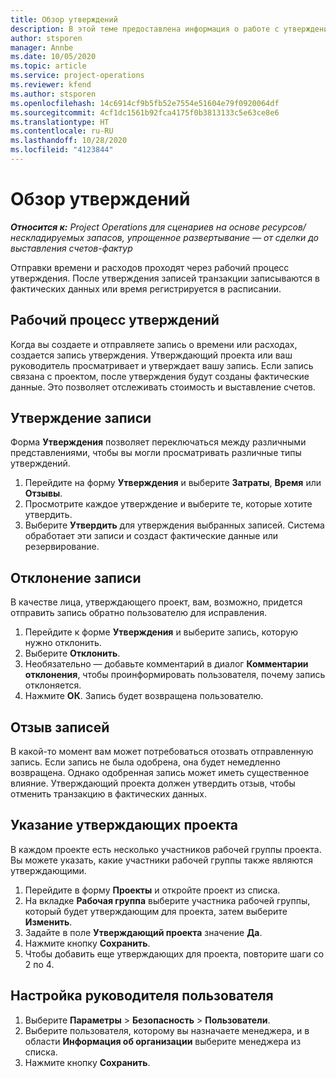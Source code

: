```yaml
---
title: Обзор утверждений
description: В этой теме предоставлена информация о работе с утверждениями в Project Operations.
author: stsporen
manager: Annbe
ms.date: 10/05/2020
ms.topic: article
ms.service: project-operations
ms.reviewer: kfend
ms.author: stsporen
ms.openlocfilehash: 14c6914cf9b5fb52e7554e51604e79f0920064df
ms.sourcegitcommit: 4cf1dc1561b92fca4175f0b3813133c5e63ce8e6
ms.translationtype: HT
ms.contentlocale: ru-RU
ms.lasthandoff: 10/28/2020
ms.locfileid: "4123844"
---
```

# <a name="approvals-overview"></a>Обзор утверждений

_**Относится к:** Project Operations для сценариев на основе ресурсов/нескладируемых запасов, упрощенное развертывание — от сделки до выставления счетов-фактур_

Отправки времени и расходов проходят через рабочий процесс утверждения. После утверждения записей транзакции записываются в фактических данных или время регистрируется в расписании.

## <a name="approvals-workflow"></a>Рабочий процесс утверждений
Когда вы создаете и отправляете запись о времени или расходах, создается запись утверждения. Утверждающий проекта или ваш руководитель просматривает и утверждает вашу запись. Если запись связана с проектом, после утверждения будут созданы фактические данные. Это позволяет отслеживать стоимость и выставление счетов. 

## <a name="approve-an-entry"></a>Утверждение записи
Форма **Утверждения** позволяет переключаться между различными представлениями, чтобы вы могли просматривать различные типы утверждений.
  
1. Перейдите на форму **Утверждения** и выберите **Затраты**, **Время** или **Отзывы**.
2. Просмотрите каждое утверждение и выберите те, которые хотите утвердить.
3. Выберите **Утвердить** для утверждения выбранных записей.
Система обработает эти записи и создаст фактические данные или резервирование.

## <a name="reject-an-entry"></a>Отклонение записи
В качестве лица, утверждающего проект, вам, возможно, придется отправить запись обратно пользователю для исправления.
  
1. Перейдите к форме **Утверждения** и выберите запись, которую нужно отклонить. 
2. Выберите **Отклонить**.
3. Необязательно — добавьте комментарий в диалог **Комментарии отклонения**, чтобы проинформировать пользователя, почему запись отклоняется.
4. Нажмите **ОК**. Запись будет возвращена пользователю.
  
## <a name="recall-entries"></a>Отзыв записей
В какой-то момент вам может потребоваться отозвать отправленную запись. Если запись не была одобрена, она будет немедленно возвращена. Однако одобренная запись может иметь существенное влияние. Утверждающий проекта должен утвердить отзыв, чтобы отменить транзакцию в фактических данных.

## <a name="specify-project-approvers"></a>Указание утверждающих проекта
В каждом проекте есть несколько участников рабочей группы проекта. Вы можете указать, какие участники рабочей группы также являются утверждающими.

1. Перейдите в форму **Проекты** и откройте проект из списка.
2. На вкладке **Рабочая группа** выберите участника рабочей группы, который будет утверждающим для проекта, затем выберите **Изменить**.
3. Задайте в поле **Утверждающий проекта** значение **Да**.
4. Нажмите кнопку **Сохранить**.
5. Чтобы добавить еще утверждающих для проекта, повторите шаги со 2 по 4.

## <a name="configure-the-users-manager"></a>Настройка руководителя пользователя

1. Выберите **Параметры** > **Безопасность** > **Пользователи**.
2. Выберите пользователя, которому вы назначаете менеджера, и в области **Информация об организации** выберите менеджера из списка. 
3. Нажмите кнопку **Сохранить**.


